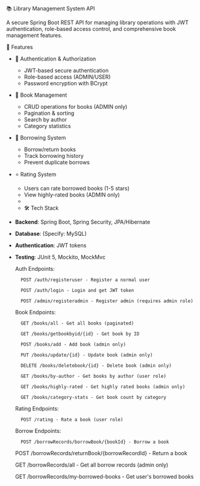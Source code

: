 📚 Library Management System API

A secure Spring Boot REST API for managing library operations with JWT authentication, role-based access control, and comprehensive book management features.

🌟 Features

- 🔐 Authentication & Authorization
  - JWT-based secure authentication
  - Role-based access (ADMIN/USER)
  - Password encryption with BCrypt

- 📖 Book Management
  - CRUD operations for books (ADMIN only)
  - Pagination & sorting
  - Search by author
  - Category statistics

- 🔄 Borrowing System
  - Borrow/return books
  - Track borrowing history
  - Prevent duplicate borrows

- ⭐ Rating System
  - Users can rate borrowed books (1-5 stars)
  - View highly-rated books (ADMIN only)
  - 
  - 🛠️ Tech Stack
- **Backend**: Spring Boot, Spring Security, JPA/Hibernate
- **Database**: (Specify: MySQL)
- **Authentication**: JWT tokens
- **Testing**: JUnit 5, Mockito, MockMvc

    Auth Endpoints:

        POST /auth/registeruser - Register a normal user

        POST /auth/login - Login and get JWT token

        POST /admin/registeradmin - Register admin (requires admin role)

    Book Endpoints:

        GET /books/all - Get all books (paginated)

        GET /books/getbookbyid/{id} - Get book by ID

        POST /books/add - Add book (admin only)

        PUT /books/update/{id} - Update book (admin only)

        DELETE /books/deletebook/{id} - Delete book (admin only)

        GET /books/by-author - Get books by author (user role)

        GET /books/highly-rated - Get highly rated books (admin only)

        GET /books/category-stats - Get book count by category

    Rating Endpoints:

        POST /rating - Rate a book (user role)

    Borrow Endpoints:
  
        POST /borrowRecords/borrowBook/{bookId} - Borrow a book

    POST /borrowRecords/returnBook/{borrowRecordId} - Return a book

    GET /borrowRecords/all - Get all borrow records (admin only)

    GET /borrowRecords/my-borrowed-books - Get user's borrowed books
